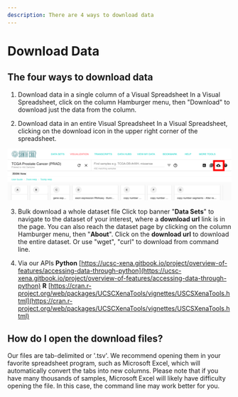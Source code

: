 ```yaml
---
description: There are 4 ways to download data
---
```


# Download Data

## The four ways to download data

1. Download data in a single column of a Visual Spreadsheet In a Visual Spreadsheet, click on the column Hamburger menu, then "Download" to download just the data from the column.

2. Download data in an entire Visual Spreadsheet In a Visual Spreadsheet, clicking on the download icon in the upper right corner of the spreadsheet.

![](../.gitbook/assets/screen-shot-2019-11-01-at-2.51.29-pm%20%282%29%20%282%29%20%282%29%20%282%29%20%282%29%20%282%29.png)

3. Bulk download a whole dataset file Click top banner "**Data Sets**" to navigate to the dataset of your interest, where a **download url** link is in the page. You can also reach the dataset page by clicking on the column Hamburger menu, then "**About**".  Click on the **download url** to download the entire dataset. Or use "wget", "curl" to download from command line. 

4. Via our APIs **Python**  [https://ucsc-xena.gitbook.io/project/overview-of-features/accessing-data-through-python](https://ucsc-xena.gitbook.io/project/overview-of-features/accessing-data-through-python) **R**  [https://cran.r-project.org/web/packages/UCSCXenaTools/vignettes/USCSXenaTools.html](https://cran.r-project.org/web/packages/UCSCXenaTools/vignettes/USCSXenaTools.html)

## **How do I open the download files?**

Our files are tab-delimited or '.tsv'. We recommend opening them in your favorite spreadsheet program, such as Microsoft Excel, which will automatically convert the tabs into new columns. Please note that if you have many thousands of samples, Microsoft Excel will likely have difficulty opening the file. In this case, the command line may work better for you.

